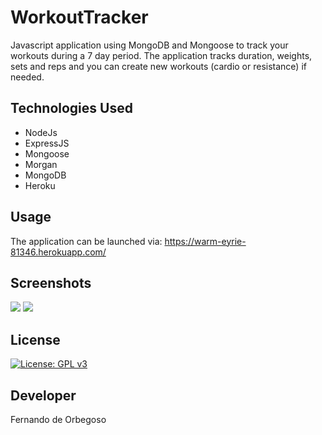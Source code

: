 # WorkoutTracker

Javascript application using MongoDB and Mongoose to track your workouts during a 7 day period. The application tracks duration, weights, sets and reps and you can create new workouts (cardio or resistance) if needed.

## Technologies Used

- NodeJs
- ExpressJS
- Mongoose
- Morgan
- MongoDB
- Heroku

## Usage

The application can be launched via: https://warm-eyrie-81346.herokuapp.com/

## Screenshots

![](.public/assets/img/Shot2.png)
![](.public/assets/img/Shot1.png)

## License

[![License: GPL v3](https://img.shields.io/badge/License-GPLv3-blue.svg)](https://www.gnu.org/licenses/gpl-3.0)

## Developer

Fernando de Orbegoso
